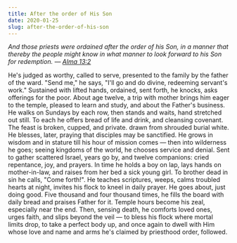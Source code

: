 ```yaml
---
title: After the order of His Son
date: 2020-01-25
slug: after-the-order-of-his-son
---
```


*And those priests were ordained after the order of his Son, in a manner that thereby the people might know in what manner to look forward to his Son for redemption. — [Alma 13:2](https://www.churchofjesuschrist.org/study/scriptures/bofm/alma/13.2?lang=eng#p1)*

<p class="poetry">He's judged as worthy, called to serve,
presented to the family by
the father of the ward. "Send me,"
he says, "I'll go and do divine,
redeeming servant's work." Sustained
with lifted hands, ordained, sent forth,
he knocks, asks offerings for the poor.
About age twelve, a trip with mother
brings him eager to the temple,
pleased to learn and study, and
about the Father's business.
He walks on Sundays by each row,
then stands and waits, hand stretched out still.
To each he offers bread of life
and drink, and cleansing covenant.
The feast is broken, cupped, and private.
drawn from shrouded burial white.
He blesses, later, praying that
disciples may be sanctified. 
He grows in wisdom and in stature
till his hour of mission comes —
then into wilderness he goes;
seeing kingdoms of the world,
he chooses service and denial.
Sent to gather scattered Israel,
years go by, and twelve companions:
cried repentance, joy, and prayers.
In time he holds a boy on lap, lays
hands on mother-in-law, and raises
from her bed a sick young girl.
To brother dead in sin he calls,
"Come forth!". He teaches scriptures, weeps,
calms troubled hearts at night, invites
his flock to kneel in daily prayer.
He goes about, just doing good.
Five thousand and four thousand times,
he fills the board with daily bread
and praises Father for it. Temple
hours become his zeal, especially
near the end. Then, sensing death,
he comforts loved ones, urges faith,
and slips beyond the veil — to bless
his flock where mortal limits drop,
to take a perfect body up,
and once again to dwell with Him
whose love and name and arms he's claimed
by priesthood order, followed.</p>
